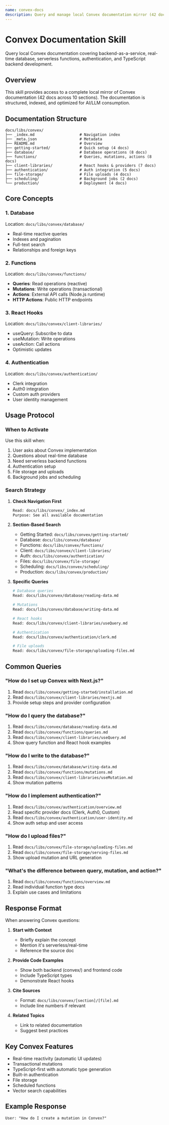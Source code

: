```yaml
---
name: convex-docs
description: Query and manage local Convex documentation mirror (42 docs). Search Convex topics for real-time database, serverless functions, authentication, file storage, and React hooks. Use when implementing Convex backend features or answering Convex-related questions. (user)
---
```


# Convex Documentation Skill

Query local Convex documentation covering backend-as-a-service, real-time database, serverless functions, authentication, and TypeScript backend development.

## Overview

This skill provides access to a complete local mirror of Convex documentation (42 docs across 10 sections). The documentation is structured, indexed, and optimized for AI/LLM consumption.

## Documentation Structure

```
docs/libs/convex/
├── _index.md                    # Navigation index
├── _meta.json                   # Metadata
├── README.md                    # Overview
├── getting-started/             # Quick setup (4 docs)
├── database/                    # Database operations (8 docs)
├── functions/                   # Queries, mutations, actions (8 docs)
├── client-libraries/            # React hooks & providers (7 docs)
├── authentication/              # Auth integration (5 docs)
├── file-storage/                # File uploads (4 docs)
├── scheduling/                  # Background jobs (2 docs)
└── production/                  # Deployment (4 docs)
```

## Core Concepts

### 1. Database
Location: `docs/libs/convex/database/`
- Real-time reactive queries
- Indexes and pagination
- Full-text search
- Relationships and foreign keys

### 2. Functions
Location: `docs/libs/convex/functions/`
- **Queries**: Read operations (reactive)
- **Mutations**: Write operations (transactional)
- **Actions**: External API calls (Node.js runtime)
- **HTTP Actions**: Public HTTP endpoints

### 3. React Hooks
Location: `docs/libs/convex/client-libraries/`
- useQuery: Subscribe to data
- useMutation: Write operations
- useAction: Call actions
- Optimistic updates

### 4. Authentication
Location: `docs/libs/convex/authentication/`
- Clerk integration
- Auth0 integration
- Custom auth providers
- User identity management

## Usage Protocol

### When to Activate

Use this skill when:
1. User asks about Convex implementation
2. Questions about real-time database
3. Need serverless backend functions
4. Authentication setup
5. File storage and uploads
6. Background jobs and scheduling

### Search Strategy

1. **Check Navigation First**
   ```bash
   Read: docs/libs/convex/_index.md
   Purpose: See all available documentation
   ```

2. **Section-Based Search**
   - Getting Started: `docs/libs/convex/getting-started/`
   - Database: `docs/libs/convex/database/`
   - Functions: `docs/libs/convex/functions/`
   - Client: `docs/libs/convex/client-libraries/`
   - Auth: `docs/libs/convex/authentication/`
   - Files: `docs/libs/convex/file-storage/`
   - Scheduling: `docs/libs/convex/scheduling/`
   - Production: `docs/libs/convex/production/`

3. **Specific Queries**
   ```bash
   # Database queries
   Read: docs/libs/convex/database/reading-data.md

   # Mutations
   Read: docs/libs/convex/database/writing-data.md

   # React hooks
   Read: docs/libs/convex/client-libraries/useQuery.md

   # Authentication
   Read: docs/libs/convex/authentication/clerk.md

   # File uploads
   Read: docs/libs/convex/file-storage/uploading-files.md
   ```

## Common Queries

### "How do I set up Convex with Next.js?"
1. Read `docs/libs/convex/getting-started/installation.md`
2. Read `docs/libs/convex/client-libraries/nextjs.md`
3. Provide setup steps and provider configuration

### "How do I query the database?"
1. Read `docs/libs/convex/database/reading-data.md`
2. Read `docs/libs/convex/functions/queries.md`
3. Read `docs/libs/convex/client-libraries/useQuery.md`
4. Show query function and React hook examples

### "How do I write to the database?"
1. Read `docs/libs/convex/database/writing-data.md`
2. Read `docs/libs/convex/functions/mutations.md`
3. Read `docs/libs/convex/client-libraries/useMutation.md`
4. Show mutation patterns

### "How do I implement authentication?"
1. Read `docs/libs/convex/authentication/overview.md`
2. Read specific provider docs (Clerk, Auth0, Custom)
3. Read `docs/libs/convex/authentication/user-identity.md`
4. Show auth setup and user access

### "How do I upload files?"
1. Read `docs/libs/convex/file-storage/uploading-files.md`
2. Read `docs/libs/convex/file-storage/serving-files.md`
3. Show upload mutation and URL generation

### "What's the difference between query, mutation, and action?"
1. Read `docs/libs/convex/functions/overview.md`
2. Read individual function type docs
3. Explain use cases and limitations

## Response Format

When answering Convex questions:

1. **Start with Context**
   - Briefly explain the concept
   - Mention it's serverless/real-time
   - Reference the source doc

2. **Provide Code Examples**
   - Show both backend (convex/) and frontend code
   - Include TypeScript types
   - Demonstrate React hooks

3. **Cite Sources**
   - Format: `docs/libs/convex/[section]/[file].md`
   - Include line numbers if relevant

4. **Related Topics**
   - Link to related documentation
   - Suggest best practices

## Key Convex Features

- Real-time reactivity (automatic UI updates)
- Transactional mutations
- TypeScript-first with automatic type generation
- Built-in authentication
- File storage
- Scheduled functions
- Vector search capabilities

## Example Response

```
User: "How do I create a mutation in Convex?"